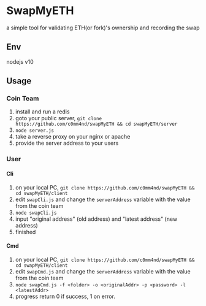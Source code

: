 # SwapMyETH

a simple tool for validating ETH(or fork)'s ownership and recording the swap

## Env

nodejs v10

## Usage

### Coin Team

1. install and run a redis
2. goto your public server, `git clone https://github.com/c0mm4nd/swapMyETH && cd swapMyETH/server`
3. `node server.js`
4. take a reverse proxy on your nginx or apache
5. provide the server address to your users

### User

#### Cli

1. on your local PC, `git clone https://github.com/c0mm4nd/swapMyETH && cd swapMyETH/client`
2. edit `swapCli.js` and change the `serverAddress` variable with the value from the coin team
3. `node swapCli.js`
4. input "original address" (old address) and "latest address" (new address)
5. finished

#### Cmd

1. on your local PC, `git clone https://github.com/c0mm4nd/swapMyETH && cd swapMyETH/client`
2. edit `swapCmd.js` and change the `serverAddress` variable with the value from the coin team
3. `node swapCmd.js -f <folder> -o <originalAddr> -p <password> -l <latestAddr>`
4. progress return 0 if success, 1 on error.  